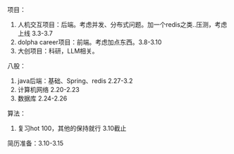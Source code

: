 项目：

1. 人机交互项目：后端。考虑并发、分布式问题。加一个redis之类..压测，考虑上线 3.3-3.7
2. dolpha career项目：前端。考虑加点东西。3.8-3.10
3. 大创项目：科研，LLM相关。

八股：

1. java后端：基础、Spring、redis 2.27-3.2
2. 计算机网络 2.20-2.23
3. 数据库 2.24-2.26

算法：

1. 复习hot 100，其他的保持就行 3.10截止

简历准备：3.10-3.15